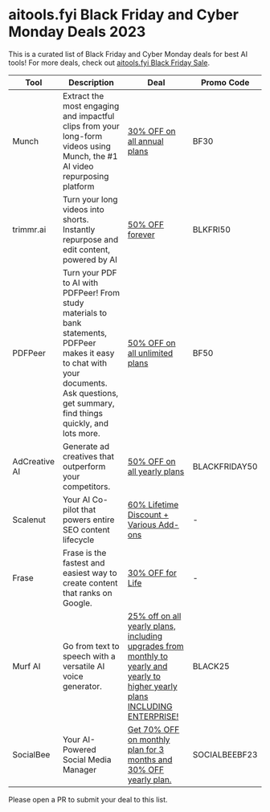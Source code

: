 # aitools.fyi Black Friday and Cyber Monday Deals 2023

This is a curated list of Black Friday and Cyber Monday deals for best AI tools! For more deals, check out [aitools.fyi Black Friday Sale](https://aitools.fyi/deals).


| Tool          | Description                                                                                                                                                                                   | Deal                                                                                                                                                               | Promo Code    |
| ------------- | --------------------------------------------------------------------------------------------------------------------------------------------------------------------------------------------- | ------------------------------------------------------------------------------------------------------------------------------------------------------------------ | ------------- |
| Munch         | Extract the most engaging and impactful clips from your long-form videos using Munch, the #1 AI video repurposing platform                                                                    | [30% OFF on all annual plans](https://www.getmunch.com/?ref=aitools.fyi&utm_source=aitools.fyi&utm_campaign=aitools.fyi&utm_medium=sponsorship)                    | BF30          |
| trimmr.ai     | Turn your long videos into shorts. Instantly repurpose and edit content, powered by AI                                                                                                        | [50% OFF forever](https://www.trimmr.ai/app?ref=aitools.fyi&utm_source=aitools.fyi&utm_campaign=black_friday&utm_medium=deals)                                     | BLKFRI50      |
| PDFPeer       | Turn your PDF to AI with PDFPeer! From study materials to bank statements, PDFPeer makes it easy to chat with your documents. Ask questions, get summary, find things quickly, and lots more. | [50% OFF on all unlimited plans](https://pdfpeer.com/?ref=aitools.fyi&utm_source=aitools.fyi&utm_campaign=aitools.fyi&utm_medium=sponsorship)                      | BF50          |
| AdCreative AI | Generate ad creatives that outperform your competitors.                                                                                                                                       | [50% OFF on all yearly plans](https://free-trial.adcreative.ai/aitools-fyi-bf)                                                                                     | BLACKFRIDAY50 |
| Scalenut      | Your AI Co-pilot that powers entire SEO content lifecycle                                                                                                                                     | [60% Lifetime Discount + Various Add-ons](https://www.scalenut.com/black-friday?fpr=aitools-fyi)                                                                   | -             |
| Frase         | Frase is the fastest and easiest way to create content that ranks on Google.                                                                                                                  | [30% OFF for Life](https://www.frase.io/?via=nikhil25)                                                                                                             | -             |
| Murf AI       | Go from text to speech with a versatile AI voice generator.                                                                                                                                   | [25% off on all yearly plans, including upgrades from monthly to yearly and yearly to higher yearly plans INCLUDING ENTERPRISE!](https://get.murf.ai/388yfpqwvwp5) | BLACK25       |
| SocialBee     | Your AI-Powered Social Media Manager                                                                                                                                                          | [Get 70% OFF on monthly plan for 3 months and 30% OFF yearly plan.](https://get.socialbee.io/wcw8ya21lixa-blackriday2023)                                          | SOCIALBEEBF23 |

Please open a PR to submit your deal to this list.
